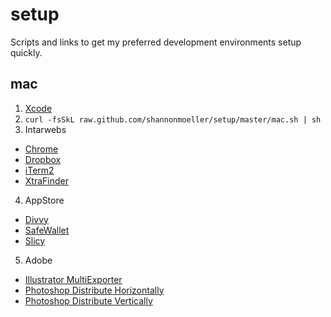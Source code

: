 setup
=====

Scripts and links to get my preferred development environments setup quickly.

mac
---

1. [Xcode](https://itunes.apple.com/app/id497799835)
2. `curl -fsSkL raw.github.com/shannonmoeller/setup/master/mac.sh | sh`
3. Intarwebs
  - [Chrome](https://google.com/chrome)
  - [Dropbox](https://dropbox.com/install)
  - [iTerm2](http://iterm2.com)
  - [XtraFinder](http://www.trankynam.com/xtrafinder/)
4. AppStore
  - [Divvy](https://itunes.apple.com/app/id413857545)
  - [SafeWallet](https://itunes.apple.com/app/id406400125)
  - [Slicy](https://itunes.apple.com/app/id512533449)
5. Adobe
  - [Illustrator MultiExporter](https://github.com/mericson/illustrator-scripts)
  - [Photoshop Distribute Horizontally](http://morris-photographics.com/photoshop/scripts/distribute-horizontally.html)
  - [Photoshop Distribute Vertically](http://morris-photographics.com/photoshop/scripts/distribute-vertically.html)